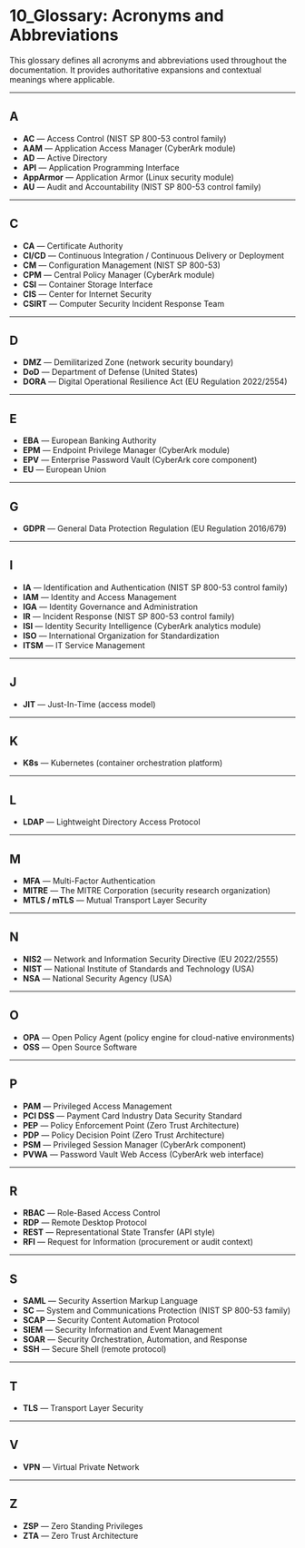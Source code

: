 # 10\_Glossary: Acronyms and Abbreviations

This glossary defines all acronyms and abbreviations used throughout the documentation. It provides authoritative expansions and contextual meanings where applicable.

---

## A

* **AC** — Access Control (NIST SP 800-53 control family)
* **AAM** — Application Access Manager (CyberArk module)
* **AD** — Active Directory
* **API** — Application Programming Interface
* **AppArmor** — Application Armor (Linux security module)
* **AU** — Audit and Accountability (NIST SP 800-53 control family)

---

## C

* **CA** — Certificate Authority
* **CI/CD** — Continuous Integration / Continuous Delivery or Deployment
* **CM** — Configuration Management (NIST SP 800-53)
* **CPM** — Central Policy Manager (CyberArk module)
* **CSI** — Container Storage Interface
* **CIS** — Center for Internet Security
* **CSIRT** — Computer Security Incident Response Team

---

## D

* **DMZ** — Demilitarized Zone (network security boundary)
* **DoD** — Department of Defense (United States)
* **DORA** — Digital Operational Resilience Act (EU Regulation 2022/2554)

---

## E

* **EBA** — European Banking Authority
* **EPM** — Endpoint Privilege Manager (CyberArk module)
* **EPV** — Enterprise Password Vault (CyberArk core component)
* **EU** — European Union

---

## G

* **GDPR** — General Data Protection Regulation (EU Regulation 2016/679)

---

## I

* **IA** — Identification and Authentication (NIST SP 800-53 control family)
* **IAM** — Identity and Access Management
* **IGA** — Identity Governance and Administration
* **IR** — Incident Response (NIST SP 800-53 control family)
* **ISI** — Identity Security Intelligence (CyberArk analytics module)
* **ISO** — International Organization for Standardization
* **ITSM** — IT Service Management

---

## J

* **JIT** — Just-In-Time (access model)

---

## K

* **K8s** — Kubernetes (container orchestration platform)

---

## L

* **LDAP** — Lightweight Directory Access Protocol

---

## M

* **MFA** — Multi-Factor Authentication
* **MITRE** — The MITRE Corporation (security research organization)
* **MTLS / mTLS** — Mutual Transport Layer Security

---

## N

* **NIS2** — Network and Information Security Directive (EU 2022/2555)
* **NIST** — National Institute of Standards and Technology (USA)
* **NSA** — National Security Agency (USA)

---

## O

* **OPA** — Open Policy Agent (policy engine for cloud-native environments)
* **OSS** — Open Source Software

---

## P

* **PAM** — Privileged Access Management
* **PCI DSS** — Payment Card Industry Data Security Standard
* **PEP** — Policy Enforcement Point (Zero Trust Architecture)
* **PDP** — Policy Decision Point (Zero Trust Architecture)
* **PSM** — Privileged Session Manager (CyberArk component)
* **PVWA** — Password Vault Web Access (CyberArk web interface)

---

## R

* **RBAC** — Role-Based Access Control
* **RDP** — Remote Desktop Protocol
* **REST** — Representational State Transfer (API style)
* **RFI** — Request for Information (procurement or audit context)

---

## S

* **SAML** — Security Assertion Markup Language
* **SC** — System and Communications Protection (NIST SP 800-53 family)
* **SCAP** — Security Content Automation Protocol
* **SIEM** — Security Information and Event Management
* **SOAR** — Security Orchestration, Automation, and Response
* **SSH** — Secure Shell (remote protocol)

---

## T

* **TLS** — Transport Layer Security

---

## V

* **VPN** — Virtual Private Network

---

## Z

* **ZSP** — Zero Standing Privileges
* **ZTA** — Zero Trust Architecture
